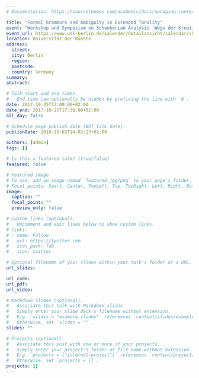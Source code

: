 ```yaml
---
# Documentation: https://sourcethemes.com/academic/docs/managing-content/

title: "Formal Grammars and Ambiguity in Extended Tonality"
event: "Workshop and Symposium on Schenkerian Analysis 'Wege der Kreativität – Zwischen Erfindung und Rekonstruktion'"
event_url: https://www.udk-berlin.de/kalender/detailansicht/calendar/show/wege-der-kreativitaet-zwischen-erfindung-und-rekonstruktion/
location: Universität der Künste
address:
  street:
  city: Berlin
  region:
  postcode:
  country: Germany
summary:
abstract:

# Talk start and end times.
#   End time can optionally be hidden by prefixing the line with `#`.
date: 2017-10-25T17:00:00+02:00
date_end: 2017-10-25T17:30:00+02:00
all_day: false

# Schedule page publish date (NOT talk date).
publishDate: 2019-10-02T14:02:27+02:00

authors: [admin]
tags: []

# Is this a featured talk? (true/false)
featured: false

# Featured image
# To use, add an image named `featured.jpg/png` to your page's folder.
# Focal points: Smart, Center, TopLeft, Top, TopRight, Left, Right, BottomLeft, Bottom, BottomRight.
image:
  caption: ""
  focal_point: ""
  preview_only: false

# Custom links (optional).
#   Uncomment and edit lines below to show custom links.
# links:
# - name: Follow
#   url: https://twitter.com
#   icon_pack: fab
#   icon: twitter

# Optional filename of your slides within your talk's folder or a URL.
url_slides:

url_code:
url_pdf:
url_video:

# Markdown Slides (optional).
#   Associate this talk with Markdown slides.
#   Simply enter your slide deck's filename without extension.
#   E.g. `slides = "example-slides"` references `content/slides/example-slides.md`.
#   Otherwise, set `slides = ""`.
slides: ""

# Projects (optional).
#   Associate this post with one or more of your projects.
#   Simply enter your project's folder or file name without extension.
#   E.g. `projects = ["internal-project"]` references `content/project/deep-learning/index.md`.
#   Otherwise, set `projects = []`.
projects: []
---
```

